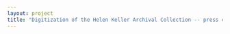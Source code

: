 ```yaml
--- 
layout: project 
title: "Digitization of the Helen Keller Archival Collection -- press clippings and scrapbooks" 
---
```



